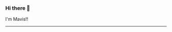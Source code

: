 ### Hi there 👋
I'm Mavis!!
<hr>
<!--
**clingoram/clingoram** is a ✨ _special_ ✨ repository because its `README.md` (this file) appears on your GitHub profile.

Here are some ideas to get you started:

- 🔭 I’m currently working on ...
- 🌱 I’m currently learning ...
- 👯 I’m looking to collaborate on ...
- 🤔 I’m looking for help with ...
- 💬 Ask me about ...
- 📫 How to reach me: ...
- 😄 Pronouns: ...
- ⚡ Fun fact: ...
-->
### :brain: Languages and Frameworks
<h6>Back-End</h6>
<ol>
  <li>PHP</li>
  <li>Java</li>
</ol>
<h6>Frameworks</h6>
<ol>
  <li>Laravel</li>
  <li>Spring Boot</li>
</ol>

<hr>

### :hammer: Tools
<ol>
  <li>Version Control(Git)</li>
  <li>Open Source Projects</li>
  <li>PHPUnit</li>
</ol>
